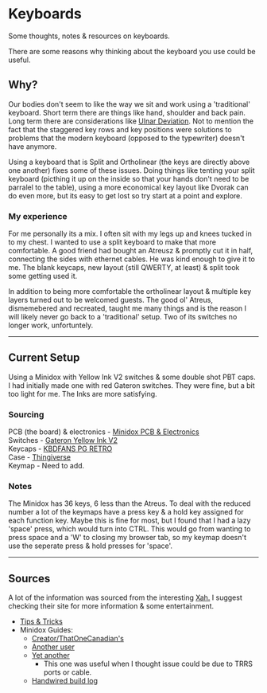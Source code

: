 # Keyboards

Some thoughts, notes & resources on keyboards.  
  
There are some reasons why thinking about the keyboard you use could be useful.  
## Why?

Our bodies don't seem to like the way we sit and work using a 'traditional' keyboard. Short term there are things like hand, shoulder and back pain. Long term there are considerations like [Ulnar Deviation](https://www.medicalnewstoday.com/articles/325777). Not to mention the fact that the staggered key rows and key positions were solutions to problems that the modern keyboard (opposed to the typewriter) doesn't have anymore.

Using a keyboard that is Split and Ortholinear (the keys are directly above one another) fixes some of these issues. Doing things like tenting your split keyboard (picthing it up on the inside so that your hands don't need to be parralel to the table), using a more economical key layout like Dvorak can do even more, but its easy to get lost so try start at a point and explore.  
### My experience

For me personally its a mix. I often sit with my legs up and knees tucked in to my chest. I wanted to use a split keyboard to make that more comfortable. A good friend had bought an Atreusz & promptly cut it in half, connecting the sides with ethernet cables. He was kind enough to give it to me. The blank keycaps, new layout (still QWERTY, at least) & split took some getting used it. 

In addition to being more comfortable the ortholinear layout & multiple key layers turned out to be welcomed guests. The good ol' Atreus, dismemebered and recreated, taught me many things and is the reason I will likely never go back to a 'traditional' setup. Two of its switches no longer work, unfortuntely. 

---
## Current Setup

Using a Minidox with Yellow Ink V2 switches & some double shot PBT caps. I had initially made one with red Gateron switches. They were fine, but a bit too light for me. The Inks are more satisfying.  
### Sourcing 

PCB (the board) & electronics - [Minidox PCB & Electronics](https://shop.profetkeyboards.com/product/minidox-pcb-set)  
Switches - [Gateron Yellow Ink V2](https://www.ctrlshiftesc.co.za/products/ink-v2-switch)  
Keycaps - [KBDFANS PG RETRO](https://www.ctrlshiftesc.co.za/products/kbdfans-pg-retro-keycap-set)  
Case - [Thingiverse](https://www.thingiverse.com/thing:2856789)  
Keymap - Need to add.
### Notes

The Minidox has 36 keys, 6 less than the Atreus. To deal with the reduced number a lot of the keymaps have a press key & a hold key assigned for each function key. Maybe this is fine for most, but I found that I had a lazy 'space' press, which would turn into CTRL. This would go from wanting to press space and a 'W' to closing my browser tab, so my keymap doesn't use the seperate press & hold presses for 'space'. 

---
## Sources

A lot of the information was sourced from the interesting [Xah.](http://xahlee.info/kbd/keyboarding.html) I suggest checking their site for more information & some entertainment.

- [Tips & Tricks](tips_tricks.md)
- Minidox Guides:
    - [Creator/ThatOneCanadian's](https://imgur.com/a/vImo6)
    - [Another user](https://imgur.com/a/TrdBs)
    - [Yet another](https://francescomecca.eu/blog/2017/10/2/minidoxguide/)
        - This one was useful when I thought issue could be due to TRRS ports or cable. 
    - [Handwired build log](https://imgur.com/a/8Mj3uk6)   